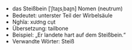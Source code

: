 - das Steißbein [ˈʃtaɪ̯sˌbaɪ̯n]	Nomen (neutrum)
- Bedeutet: unterster Teil der Wirbelsäule
- Nghĩa: xương cụt
- Übersetzung: tailbone
- Beispiel: „Er landete hart auf dem Steißbein.“
- Verwandte Wörter: Steiß